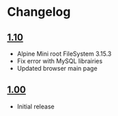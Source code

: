 # Changelog

## [1.10](2022-03-30)

- Alpine Mini root FileSystem 3.15.3
- Fix error with MySQL librairies
- Updated browser main page

## [1.00](2022-01-29)

- Initial release
